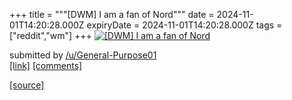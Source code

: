 +++
title = """[DWM] I am a fan of Nord"""
date = 2024-11-01T14:20:28.000Z
expiryDate = 2024-11-01T14:20:28.000Z
tags = ["reddit","wm"]
+++
[![[DWM] I am a fan of Nord](https://preview.redd.it/fldbcei6uayd1.png?width=640&crop=smart&auto=webp&s=b7381f0b76aef2c13452d5f6ea09793015764aa0 "[DWM] I am a fan of Nord")](https://www.reddit.com/r/unixporn/comments/1gh6j84/dwm_i_am_a_fan_of_nord/)

submitted by [/u/General-Purpose01](https://www.reddit.com/user/General-Purpose01)  
[\[link\]](https://i.redd.it/fldbcei6uayd1.png) [\[comments\]](https://www.reddit.com/r/unixporn/comments/1gh6j84/dwm_i_am_a_fan_of_nord/)

[[source]](https://www.reddit.com/r/unixporn/comments/1gh6j84/dwm_i_am_a_fan_of_nord/)
